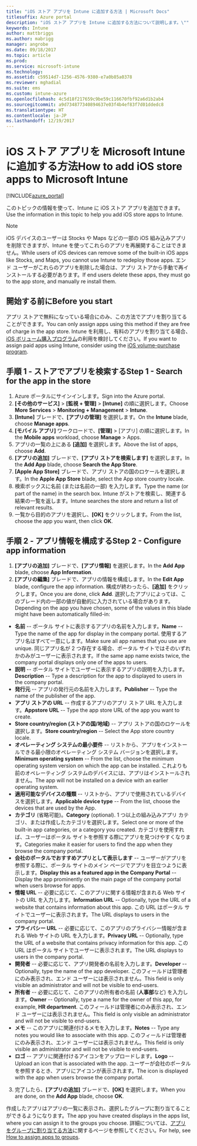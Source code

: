 ```yaml
---
title: "iOS ストア アプリを Intune に追加する方法 | Microsoft Docs"
titlesuffix: Azure portal
description: "iOS ストア アプリを Intune に追加する方法について説明します。\""
keywords: Intune
author: mattbriggs
ms.author: mabrigg
manager: angrobe
ms.date: 09/18/2017
ms.topic: article
ms.prod: 
ms.service: microsoft-intune
ms.technology: 
ms.assetid: c59514d7-1256-4576-9380-e7a0b85a0378
ms.reviewer: mghadial
ms.suite: ems
ms.custom: intune-azure
ms.openlocfilehash: 4c5d18f217659c9be59c116670fbf92a6d1b2ab4
ms.sourcegitcommit: a9d734877340894637e03f4b4ef83f7d01ddedc8
ms.translationtype: HT
ms.contentlocale: ja-JP
ms.lasthandoff: 12/19/2017
---
```

# <a name="how-to-add-ios-store-apps-to-microsoft-intune"></a><span data-ttu-id="f2742-104">iOS ストア アプリを Microsoft Intune に追加する方法</span><span class="sxs-lookup"><span data-stu-id="f2742-104">How to add iOS store apps to Microsoft Intune</span></span>

[!INCLUDE[azure_portal](./includes/azure_portal.md)]


<span data-ttu-id="f2742-105">このトピックの情報を使って、Intune に iOS ストア アプリを追加できます。</span><span class="sxs-lookup"><span data-stu-id="f2742-105">Use the information in this topic to help you add iOS store apps to Intune.</span></span>

>[!NOTE]
><span data-ttu-id="f2742-106">iOS デバイスのユーザーは Stocks や Maps などの一部の iOS 組み込みアプリを削除できますが、Intune を使ってこれらのアプリを再展開することはできません。</span><span class="sxs-lookup"><span data-stu-id="f2742-106">While users of iOS devices can remove some of the built-in iOS apps like Stocks, and Maps, you cannot use Intune to redeploy those apps.</span></span> <span data-ttu-id="f2742-107">エンド ユーザーがこれらのアプリを削除した場合は、アプリ ストアから手動で再インストールする必要があります。</span><span class="sxs-lookup"><span data-stu-id="f2742-107">If end users delete these apps, they must go to the app store, and manually re install them.</span></span>

## <a name="before-you-start"></a><span data-ttu-id="f2742-108">開始する前に</span><span class="sxs-lookup"><span data-stu-id="f2742-108">Before you start</span></span>

<span data-ttu-id="f2742-109">アプリ ストアで無料になっている場合にのみ、この方法でアプリを割り当てることができます。</span><span class="sxs-lookup"><span data-stu-id="f2742-109">You can only assign apps using this method if they are free of charge in the app store.</span></span> <span data-ttu-id="f2742-110">Intune を利用し、有料のアプリを割り当てる場合、[iOS ボリューム購入プログラム](vpp-apps-ios.md)の利用を検討してください。</span><span class="sxs-lookup"><span data-stu-id="f2742-110">If you want to assign paid apps using Intune, consider using the [iOS volume-purchase program](vpp-apps-ios.md).</span></span>


## <a name="step-1---search-for-the-app-in-the-store"></a><span data-ttu-id="f2742-111">手順 1 - ストアでアプリを検索する</span><span class="sxs-lookup"><span data-stu-id="f2742-111">Step 1 - Search for the app in the store</span></span>

1. <span data-ttu-id="f2742-112">Azure ポータルにサインインします。</span><span class="sxs-lookup"><span data-stu-id="f2742-112">Sign into the Azure portal.</span></span>
2. <span data-ttu-id="f2742-113">**[その他のサービス]** > **[監視 + 管理]** > **[Intune]** の順に選択します。</span><span class="sxs-lookup"><span data-stu-id="f2742-113">Choose **More Services** > **Monitoring + Management** > **Intune**.</span></span>
3. <span data-ttu-id="f2742-114">**[Intune]** ブレードで、**[アプリの管理]** を選択します。</span><span class="sxs-lookup"><span data-stu-id="f2742-114">On the **Intune** blade, choose **Manage apps**.</span></span>
4. <span data-ttu-id="f2742-115">**[モバイル アプリ]** ワークロードで、**[管理]** > [アプリ] の順に選択します。</span><span class="sxs-lookup"><span data-stu-id="f2742-115">In the **Mobile apps** workload, choose **Manage** > Apps.</span></span>
5. <span data-ttu-id="f2742-116">アプリの一覧の上にある **[追加]** を選択します。</span><span class="sxs-lookup"><span data-stu-id="f2742-116">Above the list of apps, choose **Add**.</span></span>
6. <span data-ttu-id="f2742-117">**[アプリの追加]** ブレードで、**[アプリ ストアを検索します]** を選択します。</span><span class="sxs-lookup"><span data-stu-id="f2742-117">In the **Add App** blade, choose **Search the App Store**.</span></span>
7. <span data-ttu-id="f2742-118">**[Apple App Store]** ブレードで、アプリ ストアの国のロケールを選択します。</span><span class="sxs-lookup"><span data-stu-id="f2742-118">In the **Apple App Store** blade, select the App store country locale.</span></span>
8. <span data-ttu-id="f2742-119">検索ボックスに名前 (または名前の一部) を入力します。</span><span class="sxs-lookup"><span data-stu-id="f2742-119">Type the name (or part of the name) in the search box.</span></span> <span data-ttu-id="f2742-120">Intune がストアを検索し、関連する結果の一覧を返します。</span><span class="sxs-lookup"><span data-stu-id="f2742-120">Intune searches the store and return a list of relevant results.</span></span>
9. <span data-ttu-id="f2742-121">一覧から目的のアプリを選択し、**[OK]** をクリックします。</span><span class="sxs-lookup"><span data-stu-id="f2742-121">From the list, choose the app you want, then click **OK**.</span></span>

## <a name="step-2---configure-app-information"></a><span data-ttu-id="f2742-122">手順 2 - アプリ情報を構成する</span><span class="sxs-lookup"><span data-stu-id="f2742-122">Step 2 - Configure app information</span></span>

1. <span data-ttu-id="f2742-123">**[アプリの追加]** ブレードで、**[アプリ情報]** を選択します。</span><span class="sxs-lookup"><span data-stu-id="f2742-123">In the **Add App** blade, choose **App Information**.</span></span>
2. <span data-ttu-id="f2742-124">**[アプリの編集]** ブレードで、アプリの情報を構成します。</span><span class="sxs-lookup"><span data-stu-id="f2742-124">In the **Edit App** blade, configure the app information.</span></span> <span data-ttu-id="f2742-125">構成が終わったら、**[追加]** をクリックします。</span><span class="sxs-lookup"><span data-stu-id="f2742-125">Once you are done, click **Add**.</span></span> <span data-ttu-id="f2742-126">選択したアプリによっては、このブレード内の一部の値が自動的に入力されている場合があります。</span><span class="sxs-lookup"><span data-stu-id="f2742-126">Depending on the app you have chosen, some of the values in this blade might have been automatically filled-in:</span></span>
- <span data-ttu-id="f2742-127">**名前** -- ポータル サイトに表示するアプリの名前を入力します。</span><span class="sxs-lookup"><span data-stu-id="f2742-127">**Name** -- Type the name of the app for display in the company portal.</span></span> <span data-ttu-id="f2742-128">使用するアプリ名はすべて一意にします。</span><span class="sxs-lookup"><span data-stu-id="f2742-128">Make sure all app names that you use are unique.</span></span> <span data-ttu-id="f2742-129">同じアプリ名が 2 つ存在する場合、ポータル サイトではそのいずれかのみがユーザーに表示されます。</span><span class="sxs-lookup"><span data-stu-id="f2742-129">If the same app name exists twice, the company portal displays only one of the apps to users.</span></span>
- <span data-ttu-id="f2742-130">**説明** -- ポータル サイトでユーザーに表示するアプリの説明を入力します。</span><span class="sxs-lookup"><span data-stu-id="f2742-130">**Description** -- Type a description for the app to displayed to users in the company portal.</span></span>
- <span data-ttu-id="f2742-131">**発行元** -- アプリの発行元の名前を入力します。</span><span class="sxs-lookup"><span data-stu-id="f2742-131">**Publisher** -- Type the name of the publisher of the app.</span></span>
- <span data-ttu-id="f2742-132">**アプリ ストアの URL** -- 作成するアプリのアプリ ストア URL を入力します。</span><span class="sxs-lookup"><span data-stu-id="f2742-132">**Appstore URL** -- Type the app store URL of the app you want to create.</span></span>
- <span data-ttu-id="f2742-133">**Store country/region (ストアの国/地域)** -- アプリ ストアの国のロケールを選択します。</span><span class="sxs-lookup"><span data-stu-id="f2742-133">**Store country/region** -- Select the App store country locale.</span></span>
- <span data-ttu-id="f2742-134">**オペレーティング システムの最小要件** -- リストから、アプリをインストールできる最小限のオペレーティング システム バージョンを選択します。</span><span class="sxs-lookup"><span data-stu-id="f2742-134">**Minimum operating system** -- From the list, choose the minimum operating system version on which the app can be installed.</span></span> <span data-ttu-id="f2742-135">これよりも前のオペレーティング システムのデバイスには、アプリはインストールされません。</span><span class="sxs-lookup"><span data-stu-id="f2742-135">The app will not be installed on a device with an earlier operating system.</span></span>
- <span data-ttu-id="f2742-136">**適用可能なデバイスの種類** -- リストから、アプリで使用されているデバイスを選択します。</span><span class="sxs-lookup"><span data-stu-id="f2742-136">**Applicable device type** -- From the list, choose the devices that are used by the App.</span></span>
- <span data-ttu-id="f2742-137">**カテゴリ** (省略可能)。</span><span class="sxs-lookup"><span data-stu-id="f2742-137">**Category** (optional).</span></span> <span data-ttu-id="f2742-138">1 つ以上の組み込みアプリ カテゴリ、または作成したカテゴリを選択します。</span><span class="sxs-lookup"><span data-stu-id="f2742-138">Select one or more of the built-in app categories, or a category you created.</span></span> <span data-ttu-id="f2742-139">カテゴリを使用すれば、ユーザーはポータル サイトを参照する際にアプリを見つけやすくなります。</span><span class="sxs-lookup"><span data-stu-id="f2742-139">Categories make it easier for users to find the app when they browse the company portal.</span></span>
- <span data-ttu-id="f2742-140">**会社のポータルでおすすめアプリとして表示します** -- ユーザーがアプリを参照する際に、ポータル サイトのメイン ページでアプリを目立つように表示します。</span><span class="sxs-lookup"><span data-stu-id="f2742-140">**Display this as a featured app in the Company Portal** -- Display the app prominently on the main page of the company portal when users browse for apps.</span></span>
- <span data-ttu-id="f2742-141">**情報 URL** -- 必要に応じて、このアプリに関する情報が含まれる Web サイトの URL を入力します。</span><span class="sxs-lookup"><span data-stu-id="f2742-141">**Information URL** -- Optionally, type the URL of a website that contains information about this app.</span></span> <span data-ttu-id="f2742-142">この URL はポータル サイトでユーザーに表示されます。</span><span class="sxs-lookup"><span data-stu-id="f2742-142">The URL displays to users in the company portal.</span></span>
- <span data-ttu-id="f2742-143">**プライバシー URL** -- 必要に応じて、このアプリのプライバシー情報が含まれる Web サイトの URL を入力します。</span><span class="sxs-lookup"><span data-stu-id="f2742-143">**Privacy URL** -- Optionally, type the URL of a website that contains privacy information for this app.</span></span> <span data-ttu-id="f2742-144">この URL はポータル サイトでユーザーに表示されます。</span><span class="sxs-lookup"><span data-stu-id="f2742-144">The URL displays to users in the company portal.</span></span>
- <span data-ttu-id="f2742-145">**開発者** -- 必要に応じて、アプリ開発者の名前を入力します。</span><span class="sxs-lookup"><span data-stu-id="f2742-145">**Developer** -- Optionally, type the name of the app developer.</span></span> <span data-ttu-id="f2742-146">このフィールドは管理者にのみ表示され、エンド ユーザーには表示されません。</span><span class="sxs-lookup"><span data-stu-id="f2742-146">This field is only visible an administrator and will not be visible to end-users.</span></span>
- <span data-ttu-id="f2742-147">**所有者** -- 必要に応じて、このアプリの所有者の名前 (**人事部**など) を入力します。</span><span class="sxs-lookup"><span data-stu-id="f2742-147">**Owner** -- Optionally, type a name for the owner of this app, for example, **HR department**.</span></span>  <span data-ttu-id="f2742-148">このフィールドは管理者にのみ表示され、エンド ユーザーには表示されません。</span><span class="sxs-lookup"><span data-stu-id="f2742-148">This field is only visible an administrator and will not be visible to end-users.</span></span>
- <span data-ttu-id="f2742-149">**メモ** -- このアプリに関連付けるメモを入力します。</span><span class="sxs-lookup"><span data-stu-id="f2742-149">**Notes** -- Type any notes you would like to associate with this app.</span></span> <span data-ttu-id="f2742-150">このフィールドは管理者にのみ表示され、エンド ユーザーには表示されません。</span><span class="sxs-lookup"><span data-stu-id="f2742-150">This field is only visible an administrator and will not be visible to end-users.</span></span>
- <span data-ttu-id="f2742-151">**ロゴ** -- アプリに関連付けるアイコンをアップロードします。</span><span class="sxs-lookup"><span data-stu-id="f2742-151">**Logo** -- Upload an icon that is associated with the app.</span></span> <span data-ttu-id="f2742-152">ユーザーが会社のポータルを参照するとき、アプリにアイコンが表示されます。</span><span class="sxs-lookup"><span data-stu-id="f2742-152">The icon is displayed with the app when users browse the company portal.</span></span>
3. <span data-ttu-id="f2742-153">完了したら、**[アプリの追加]** ブレードで、**[OK]** を選択します。</span><span class="sxs-lookup"><span data-stu-id="f2742-153">When you are done, on the **Add App** blade, choose **OK**.</span></span>

<span data-ttu-id="f2742-154">作成したアプリはアプリの一覧に表示され、選択したグループに割り当てることができるようになります。</span><span class="sxs-lookup"><span data-stu-id="f2742-154">The app you have created displays in the apps list, where you can assign it to the groups you choose.</span></span> <span data-ttu-id="f2742-155">詳細については、[アプリをグループに割り当てる方法](apps-deploy.md)に関するページを参照してください。</span><span class="sxs-lookup"><span data-stu-id="f2742-155">For help, see [How to assign apps to groups](apps-deploy.md).</span></span>
